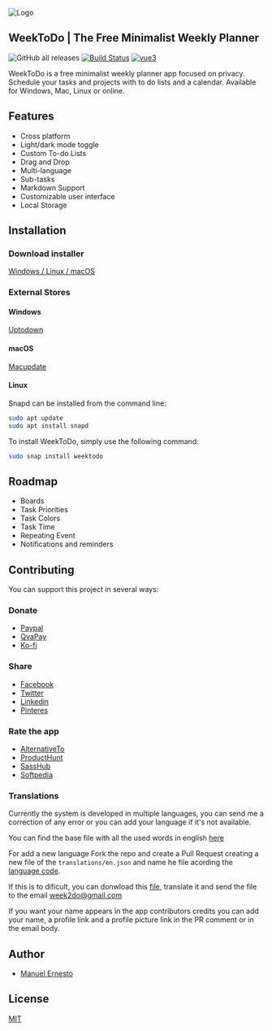 
![Logo](https://weektodo.me/assets/images/WeekToDoApp_256x256.png)

WeekToDo | The Free Minimalist Weekly Planner
---


![GitHub all releases](https://img.shields.io/github/downloads/zuntek/weektodoweb/total) 
[![Build Status](https://app.travis-ci.com/orgdemo2/w2.svg?token=6SqLVDBy5DDrbc2JbMRV&branch=main)](https://app.travis-ci.com/orgdemo2/w2)
[![vue3](https://img.shields.io/badge/vue-3.x-brightgreen.svg)](https://vuejs.org/)

WeekToDo is a free minimalist weekly planner app focused on privacy. Schedule your tasks and projects with to do lists and a calendar. Available for Windows, Mac, Linux or online.

## Features

- Cross platform
- Light/dark mode toggle
- Custom To-do Lists
- Drag and Drop
- Multi-language
- Sub-tasks
- Markdown Support
- Customizable user interface
- Local Storage

  
## Installation

### Download installer 

[Windows / Linux / macOS](https://github.com/zuntek/weektodoweb/releases/latest
) 

### External Stores

#### Windows 

[Uptodown](https://weektodo.uptodown.com/windows)

#### macOS 

[Macupdate](https://www.macupdate.com/app/mac/63506/weektodo)

#### Linux 

Snapd can be installed from the command line:

```bash
sudo apt update
sudo apt install snapd
```
To install WeekToDo, simply use the following command:
```bash
sudo snap install weektodo
```    

## Roadmap

- Boards
- Task Priorities
- Task Colors
- Task Time
- Repeating Event
- Notifications and reminders

  
## Contributing

You can support this project in several ways:

### Donate

- [Paypal](https://www.paypal.com/donate/?hosted_button_id=TVWQZVZDCBSK2)
- [QvaPay](https://qvapay.com/payme/merodriguez9112)
- [Ko-fi](https://ko-fi.com/manuelernestogr)

### Share

- [Facebook](https://www.facebook.com/sharer/sharer.php?u=https%3A%2F%2Fweektodo.me%2F)
- [Twitter](https://twitter.com/intent/tweet?url=https%3A%2F%2Fweektodo.me%2F&text=)
- [Linkedin](https://www.linkedin.com/shareArticle?mini=true&url=https%3A%2F%2Fweektodo.me%2F&title=)
- [Pinteres](http://pinterest.com/pin/create/button/?url=https%3A%2F%2Fweektodo.me%2F&media=&description=)

### Rate the app

- [AlternativeTo](https://alternativeto.net/software/weektodo/about/)
- [ProductHunt](https://www.producthunt.com/posts/weektodo)
- [SassHub](https://www.saashub.com/weektodo-reviews/new)
- [Softpedia](https://www.softpedia.com/get/Office-tools/Diary-Organizers-Calendar/WeekToDo.shtml)

### Translations

Currently the system is developed in multiple languages, you can send me a correction of any error or you can add your language if it's not available.

You can find the base file with all the used words in english [here](translation/en.json/)

For add a new language Fork the repo and create a Pull Request creating a new file of the `translations/en.json` and name he file acording the [language code](https://gist.github.com/Josantonius/b455e315bc7f790d14b136d61d9ae469). 

If this is to dificult, you can donwload this [file](translation/en.json/), translate it and send the file to the email week2do@gmail.com

If you want your name appears in the app contributors credits you can add your name, a profile link and a profile picture link in the PR comment or in the email body.


## Author

- [Manuel Ernesto](https://manuelernestogr.bio.link/)

  
## License

[MIT](LICENSE)

  
